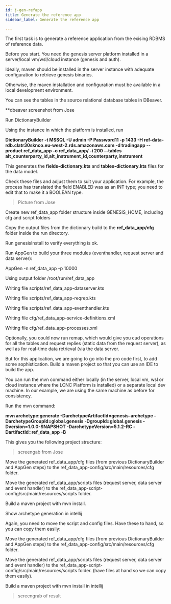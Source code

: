 ```yaml
---
id: j-gen-refapp
title: Generate the reference app
sidebar_label: Generate the reference app

---
```

The first task is to generate a reference application from the exising RDBMS of reference data.

Before you start. You need the genesis server platform installed in a server/local vm/wsl/cloud instance (genesis and auth).

Ideally, maven should be installed in the server instance with adequate configuration to retrieve genesis binaries.

Otherwise, the maven installation and configuration must be available in a local development environment.

You can see the tables in the source relational database tables in DBeaver.

\**dbeaver screenshot from Jose

Run DictionaryBuilder

Using the instance in which the platform is installed, run

**DictionaryBuilder -t MSSQL -U admin -P Password11 -p 1433 -H ref-data-rdb.clatr30sknco.eu-west-2.rds.amazonaws.com -d tradingapp --product ref_data_app -o ref_data_app/ -i 200 --tables alt_counterparty_id,alt_instrument_id,counterparty,instrument**

This generates the **fields-dictionary.kts** and **tables-dictionary.kts** files for the data model.

Check these files and adjust them to suit your application. For example, the process has translated the field ENABLED was as an INT type; you need to edit that to make it a BOOLEAN type.

> Picture from Jose

Create new ref_data_app folder structure inside GENESIS_HOME, including cfg and script folders

Copy the output files from the dictionary build to the **ref_data_app/cfg** folder inside the run directory.

Run genesisInstall to verify everything is ok.

Run AppGen to build your three modules (eventhandler, request server and data server):

AppGen -n ref_data_app -p 10000

Using output folder /root/run/ref_data_app

Writing file scripts/ref_data_app-dataserver.kts

Writing file scripts/ref_data_app-reqrep.kts

Writing file scripts/ref_data_app-eventhandler.kts

Writing file cfg/ref_data_app-service-definitions.xml

Writing file cfg/ref_data_app-processes.xml

Optionally, you could now run remap, which would give you cud operations for all the tables and request replies (static data from the request server), as well as for real-time data retrieval (via the data server.

But for this application, we are going to go into the pro code first, to add some sophistication. Build a maven project so that you can use an IDE to build the app.

You can run the mvn command either locally (in the server, local vm, wsl or cloud instance where the LCNC Platform is installed) or a separate local dev machine. In our example, we are using the same machine as before for consistency.

Run the mvn command:

**mvn archetype:generate -DarchetypeArtifactId=genesis-archetype -DarchetypeGroupId=global.genesis -DgroupId=global.genesis -Dversion=1.0.0-SNAPSHOT -DarchetypeVersion=5.1.2-RC -DartifactId=ref_data_app -B**

This gives you the following project structure:

> screengab from Jose

Move the generated ref_data_app/cfg files (from previous DictionaryBuilder and AppGen steps) to the ref_data_app-config/src/main/resources/cfg folder.

Move the generated ref_data_app/scripts files (request server, data server and event handler) to the ref_data_app-script-config/src/main/resources/scripts folder.

Build a maven project with mvn install.

Show archetype generation in intellij

Again, you need to move the script and config files. Have these to hand, so you can copy them easily:

Move the generated ref_data_app/cfg files (from previous DictionaryBuilder and AppGen steps) to the ref_data_app-config/src/main/resources/cfg folder.

Move the generated ref_data_app/scripts files (request server, data server and event handler) to the ref_data_app-script-config/src/main/resources/scripts folder. (have files at hand so we can copy them easily).

Build a maven project with mvn install in intellij

> screengrab of result